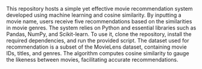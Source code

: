This repository hosts a simple yet effective movie recommendation system developed using machine learning and cosine similarity. By inputting a movie name, users receive five recommendations based on the similarities in movie genres. The system relies on Python and essential libraries such as Pandas, NumPy, and Scikit-learn. To use it, clone the repository, install the required dependencies, and run the provided script. The dataset used for recommendation is a subset of the MovieLens dataset, containing movie IDs, titles, and genres. The algorithm computes cosine similarity to gauge the likeness between movies, facilitating accurate recommendations.
